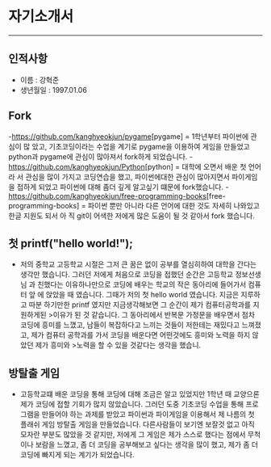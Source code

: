 # 자기소개서
------------
 ## 인적사항
- 이름 : 강혁준
- 생년월일 : 1997.01.06
 ## Fork
-<https://github.com/kanghyeokjun/pygame>[pygame] = 1학년부터 파이썬에 관심이 많
았고, 기초코딩이라는 수업을 계기로 pygame을 이용하여 게임을 만들었고 python과 pygame에 관심이 많아져서 fork하게 되었습니다.
 -<https://github.com/kanghyeokjun/Python>[python] = 대학에 오면서 배운 첫 언어라
서 관심을 많이 가지고 코딩연습을 했고, 파이썬에대한 관심이 많아지면서 파이게임을
 접하게 되었고 파이썬에 대해 좀더 깊게 알고싶기 떄문에 fork했습니다.
 -<https://github.com/kanghyeokjun/free-programming-books>[free-programming-books] = 파이썬 뿐만 아니라 다른 언어에 대한 것도 자세히 나와있고 한글 지원도 되서 아
직 git이 어색한 저에게 많은 도움이 될 것 같아서 fork 했습니다.
 ## 첫 printf("hello world!");
- 저의 중학교 고등학교 시절은 그저 큰 꿈은 없이 공부를 열심히하여 대학을 간다는 생각만 했습니다. 그러던 저에게 처음으로 코딩을 접했던 순간은 고등학교 정보선생님
과 친했다는 이유하나만으로 코딩에 배우는 학교의 작은 동아리에 들어가서 컴퓨터 앞
에 앉았을 때 였습니다. 그때가 저의 첫 hello world 였습니다. 지금은 지루하고 따분
하기만한 printf 였지만 지금생각해보면 그 순간이 제가 컴퓨터공학과를 지원하게된 >이유가 된 것 같습니다. 그 동아리에서 반복문 가정문을 배우면서 점차 코딩에 흥미를
 느꼈고, 남들이 복잡하다고 느끼는 것들이 저한테는 재밌다고 느껴졌고, 제가 컴퓨터
공학과를 가서 코딩을 배운다면 어떤것에도 흥미와 노력을 하지 않았던 제가 흥미와 >노력을 할 수 있을 것같다는 생각을 했습니.
 ## 방탈출 게임
- 고등학교떄 배운 코딩을 통해 코딩에 대해 조금은 알고 있었지만 1학년 때 교양으론 제가 코딩에 접할 기회가 많지 않았습니다. 그러던 도중 기초코딩 수업을 통해 프로그램을 만들어야 하는 과제를 받았고 파이썬과 파이게임을 이용해서 제 나름의 첫 플래쉬 게임 방탈출 게임을 만들었습니다. 다른사람들이 보기엔 보잘것 없고 아직 모자란 부분도 많았을 것 같지만, 저에게 그 게임은 제가 스스로 했다는 점에서 무척이나 보람을 느꼈고, 좀 더 코딩을 공부해보고 싶다는 생각을 많이 했고,  제가 좀 더 코딩에 빠지게 되는 계기가 되었습니다. 
